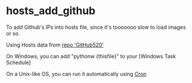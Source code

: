 # hosts_add_github

To add Github's IPs into hosts file, since it's tooooooo slow to load images or so.

Using Hosts data from [repo 'GitHub520'](https://github.com/521xueweihan/GitHub520)

On Windows, you can add "pythonw {thisfile}" to your [Windows Task Schedule]

On a Unix-like OS, you can run it automatically using [Cron](https://wiki.archlinux.org/index.php/Cron#Configuration)
